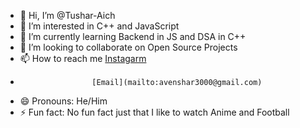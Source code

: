 - 👋 Hi, I’m @Tushar-Aich
- 👀 I’m interested in C++ and JavaScript
- 🌱 I’m currently learning Backend in JS and DSA in C++
- 💞️ I’m looking to collaborate on Open Source Projects
- 📫 How to reach me [Instagarm](https://www.instagram.com/orewa_tushar07/)
-                     [Email](mailto:avenshar3000@gmail.com)
- 😄 Pronouns: He/Him
- ⚡ Fun fact: No fun fact just that I like to watch Anime and Football

<!---
Tushar-Aich/Tushar-Aich is a ✨ special ✨ repository because its `README.md` (this file) appears on your GitHub profile.
You can click the Preview link to take a look at your changes.
--->
